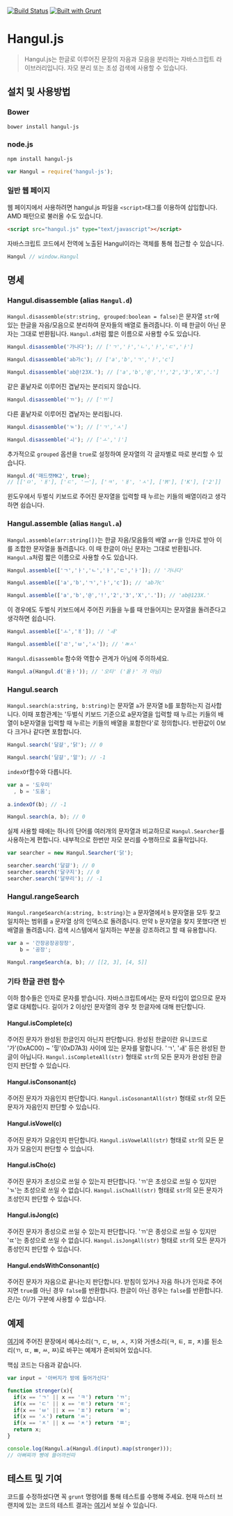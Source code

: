 [![Build Status](https://travis-ci.org/e-/Hangul.js.svg?branch=master)](https://travis-ci.org/e-/Hangul.js) [![Built with Grunt](https://cdn.gruntjs.com/builtwith.png)](http://gruntjs.com/)

# Hangul.js

> Hangul.js는 한글로 이루어진 문장의 자음과 모음을 분리하는 자바스크립트 라이브러리입니다. 자모 분리 또는 초성 검색에 사용할 수 있습니다.

## 설치 및 사용방법

### Bower

```bash
bower install hangul-js
```

### node.js 

```bash
npm install hangul-js
```
```js
var Hangul = require('hangul-js');
```

### 일반 웹 페이지

웹 페이지에서 사용하려면 hangul.js 파일을 `<script>`태그를 이용하여 삽입합니다. AMD 패턴으로 불러올 수도 있습니다.
```html
<script src="hangul.js" type="text/javascript"></script>
```
자바스크립트 코드에서 전역에 노출된 Hangul이라는 객체를 통해 접근할 수 있습니다.
```js
Hangul // window.Hangul
```

## 명세

### Hangul.disassemble (alias `Hangul.d`)
`Hangul.disassemble(str:string, grouped:boolean = false)`은 문자열 `str`에 있는 한글을 자음/모음으로 분리하여 문자들의 배열로 돌려줍니다. 이 때 한글이 아닌 문자는 그대로 반환됩니다. `Hangul.d`처럼 짧은 이름으로 사용할 수도 있습니다.

```js
Hangul.disassemble('가나다'); // ['ㄱ','ㅏ','ㄴ','ㅏ','ㄷ','ㅏ']

Hangul.disassemble('ab가c'); // ['a','b','ㄱ','ㅏ','c']

Hangul.disassemble('ab@!23X.'); // ['a','b','@','!','2','3','X','.']
```

같은 홑낱자로 이루어진 겹낱자는 분리되지 않습니다.

```js
Hangul.disassemble('ㄲ'); // ['ㄲ']
```

다른 홑낱자로 이루어진 겹낱자는 분리됩니다.

```js
Hangul.disassemble('ㄳ'); // ['ㄱ','ㅅ']

Hangul.disassemble('ㅚ'); // ['ㅗ','ㅣ']
```

추가적으로 `grouped` 옵션을 `true`로 설정하여 문자열의 각 글자별로 따로 분리할 수 있습니다.

```js
Hangul.d('매드캣MK2', true); 
// [['ㅁ', 'ㅐ'], ['ㄷ', 'ㅡ'], ['ㅋ', 'ㅐ', 'ㅅ'], ['M'], ['K'], ['2']]
```

윈도우에서 두벌식 키보드로 주어진 문자열을 입력할 때 누르는 키들의 배열이라고 생각하면 쉽습니다.

### Hangul.assemble (alias `Hangul.a`)

`Hangul.assemble(arr:string[])`는 한글 자음/모음들의 배열 `arr`을 인자로 받아 이를 조합한 문자열을 돌려줍니다. 이 때 한글이 아닌 문자는 그대로 반환됩니다. `Hangul.a`처럼 짧은 이름으로 사용할 수도 있습니다.

```js
Hangul.assemble(['ㄱ','ㅏ','ㄴ','ㅏ','ㄷ','ㅏ']); // '가나다'

Hangul.assemble(['a','b','ㄱ','ㅏ','c']); // 'ab가c'

Hangul.assemble(['a','b','@','!','2','3','X','.']); // 'ab@123X.'
```

이 경우에도 두벌식 키보드에서 주어진 키들을 누를 때 만들어지는 문자열을 돌려준다고 생각하면 쉽습니다.

```js
Hangul.assemble(['ㅗ','ㅐ']); // 'ㅙ'

Hangul.assemble(['ㄹ','ㅂ','ㅅ']); // 'ㄼㅅ'
```

`Hangul.disassemble` 함수와 역함수 관계가 아님에 주의하세요.

```js
Hangul.a(Hangul.d('옽ㅏ')); // '오타' ('옽ㅏ' 가 아님)
```

### Hangul.search

`Hangul.search(a:string, b:string)`는 문자열 `a`가 문자열 `b`를 포함하는지 검사합니다. 이때 포함관계는 '두벌식 키보드 기준으로 a문자열을 입력할 때 누르는 키들의 배열이 b문자열을 입력할 때 누르는 키들의 배열을 포함한다'로 정의합니다. 반환값이 0보다 크거나 같다면 포함합니다.

```js
Hangul.search('달걀','닭'); // 0

Hangul.search('달걀','알'); // -1
```

`indexOf`함수와 다릅니다.

```js
var a = '도우미'
  , b = '도움';
  
a.indexOf(b); // -1

Hangul.search(a, b); // 0
```

실제 사용할 때에는 하나의 단어를 여러개의 문자열과 비교하므로 `Hangul.Searcher`를 사용하는게 편합니다. 내부적으로 한번만 자모 분리를 수행하므로 효율적입니다.

```js
var searcher = new Hangul.Searcher('닭');

searcher.search('달걀'); // 0
searcher.search('달구지'); // 0
searcher.search('달무리'); // -1
```

### Hangul.rangeSearch

`Hangul.rangeSearch(a:string, b:string)`는 `a` 문자열에서 `b` 문자열을 모두 찾고 일치하는 범위를 `a` 문자열 상의 인덱스로 돌려줍니다. 만약 `b` 문자열을 찾지 못했다면 빈 배열을 돌려줍니다. 검색 시스템에서 일치하는 부분을 강조하려고 할 때 유용합니다.

```js
var a = '간장공장공장장',
    b = '공장';

Hangul.rangeSearch(a, b); // [[2, 3], [4, 5]]
```

### 기타 한글 관련 함수

이하 함수들은 인자로 문자를 받습니다. 자바스크립트에서는 문자 타입이 없으므로 문자열로 대체합니다. 길이가 2 이상인 문자열의 경우 첫 한글자에 대해 판단합니다.

#### Hangul.isComplete(c)

주어진 문자가 완성된 한글인지 아닌지 판단합니다. 완성된 한글이란 유니코드로 '가'(0xAC00) ~ '힣'(0xD7A3) 사이에 있는 문자를 말합니다. 'ㄱ', 'ㅙ' 등은 완성된 한글이 아닙니다.
`Hangul.isCompleteAll(str)` 형태로 `str`의 모든 문자가 완성된 한글인지 판단할 수 있습니다.

#### Hangul.isConsonant(c)

주어진 문자가 자음인지 판단합니다. 
`Hangul.isCosonantAll(str)` 형태로 `str`의 모든 문자가 자음인지 판단할 수 있습니다.

#### Hangul.isVowel(c)

주어진 문자가 모음인지 판단합니다.
`Hangul.isVowelAll(str)` 형태로 `str`의 모든 문자가 모음인지 판단할 수 있습니다.

#### Hangul.isCho(c)

주어진 문자가 초성으로 쓰일 수 있는지 판단합니다. 'ㄲ'은 초성으로 쓰일 수 있지만 'ㄳ'는 초성으로 쓰일 수 없습니다.
`Hangul.isChoAll(str)` 형태로 `str`의 모든 문자가 초성인지 판단할 수 있습니다.

#### Hangul.isJong(c)

주어진 문자가 종성으로 쓰일 수 있는지 판단합니다. 'ㄲ'은 종성으로 쓰일 수 있지만 'ㄸ'는 종성으로 쓰일 수 없습니다.
`Hangul.isJongAll(str)` 형태로 `str`의 모든 문자가 종성인지 판단할 수 있습니다.

#### Hangul.endsWithConsonant(c)

주어진 문자가 자음으로 끝나는지 판단합니다. 받침이 있거나 자음 하나가 인자로 주어지면 `true`를 아닌 경우 `false`를 반환합니다. 한글이 아닌 경우는 `false`를 반환합니다. 은/는 이/가 구분에 사용할 수 있습니다.

## 예제

[여기](http://e-.github.io/Hangul.js/examples/stronger.html)에 주어진 문장에서 예사소리(ㄱ, ㄷ, ㅂ, ㅅ, ㅈ)와 거센소리(ㅋ, ㅌ, ㅍ, ㅊ)를 된소리(ㄲ, ㄸ, ㅃ, ㅆ, ㅉ)로 바꾸는 예제가 준비되어 있습니다.

핵심 코드는 다음과 같습니다.

```js
var input = '아버지가 방에 들어가신다'

function stronger(x){
  if(x == 'ㄱ' || x == 'ㅋ') return 'ㄲ';
  if(x == 'ㄷ' || x == 'ㅌ') return 'ㄸ';
  if(x == 'ㅂ' || x == 'ㅍ') return 'ㅃ';
  if(x == 'ㅅ') return 'ㅆ';
  if(x == 'ㅈ' || x == 'ㅊ') return 'ㅉ';
  return x;
}

console.log(Hangul.a(Hangul.d(input).map(stronger))); 
// 아뻐찌까 빵에 뜰어까씬따
```

## 테스트 및 기여

코드를 수정하셨다면 꼭 `grunt` 명령어를 통해 테스트를 수행해 주세요. 현재 마스터 브랜치에 있는 코드의 테스트 결과는 [여기](http://e-.github.io/Hangul.js/test/)서 보실 수 있습니다.

